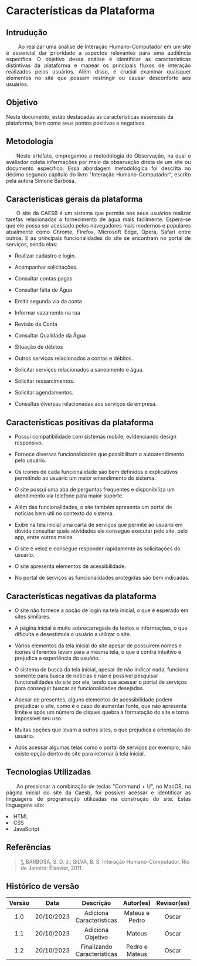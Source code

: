 
# Características da Plataforma

## Intrudução     

<p align="justify">&emsp;&emsp; Ao realizar uma análise de Interação Humano-Computador em um site é essencial dar prioridade a aspectos relevantes para uma audiência específica. O objetivo dessa análise é identificar as características distintivas da plataforma e mapear os principais fluxos de interação realizados pelos usuários. Além disso, é crucial examinar quaisquer elementos no site que possam restringir ou causar desconforto aos usuários.
</p>

## Objetivo

Neste documento, estão destacadas as características essenciais da plataforma, bem como seus pontos positivos e negativos.


## Metodologia

<p align="justify">&emsp;&emsp;Neste artefato, empregamos a metodologia de Observação, na qual o avaliador coleta informações por meio da observação direta de um site ou documento específico. Essa abordagem metodológica foi descrita no décimo segundo capítulo do livro "Interação Humano-Computador", escrito pela autora Simone Barbosa. </p>

## Características gerais da plataforma
<p align="justify">&emsp;&emsp;O site da CAESB é um sistema que permite aos seus usuários realizar tarefas relacionadas a fornecimento de água mais facilmente. Espera-se que ele possa ser acessado pelos navegadores mais modernos  e populares atualmente como Chrome, Firefox, Microsoft Edge, Opera, Safari entre outros. E as principais funcionalidades do site se encontram no portal de serviços, sendo elas: </p>

- Realizar cadastro e login.


- Acompanhar solicitações.


- Consultar contas pagas


- Consultar falta de Água


- Emitir segunda via da conta


- Informar vazamento na rua


- Revisão de Conta


- Consultar Qualidade da Água


- Situação de débitos


- Outros serviços relacionados a contas e débitos.


- Solicitar serviços relacionados a saneamento e água.


- Solicitar ressarcimentos.


- Solicitar agendamentos.


- Consultas diversas relacionadas aos serviços da empresa.

## Características positivas da plataforma
- Possui compatibilidade com sistemas mobile, evidenciando design responsivo.


- Fornece diversas funcionalidades que possibilitam o autoatendimento pelo usuário. 


- Os ícones de cada funcionalidade são bem definidos e explicativos permitindo ao usuário um maior entendimento do sistema.


- O site possui uma aba de perguntas frequentes e disponibiliza um atendimento via telefone para maior suporte. 


- Além das funcionalidades, o site também apresenta um portal de notícias bem útil no contexto do sistema.


- Exibe na tela inicial uma carta de serviços que permite ao usuário em dúvida consultar quais atividades ele consegue executar pelo site, pelo app, entre outros meios.


- O site é veloz e consegue responder rapidamente às solicitações do usuário.


- O site apresenta elementos de acessibilidade.


- No portal de serviços as funcionalidades protegidas são bem indicadas.

## Características negativas da plataforma

- O site não fornece a opção de login na tela inicial, o que é esperado em sites similares.


- A página inicial é muito sobrecarregada de textos e informações, o que dificulta e desestimula o usuário a utilizar o site.


- Vários elementos da tela inicial do site apesar de possuírem nomes e ícones diferentes levam para a mesma tela, o que é contra intuitivo e prejudica a experiência do usuário.


- O sistema de busca da tela inicial, apesar de não indicar nada, funciona somente para busca de notícias e não é possível pesquisar funcionalidades do site por ele, tendo que acessar o portal de serviços para conseguir buscar as funcionalidades desejadas.


- Apesar de presentes, alguns elementos de acessibilidade podem prejudicar o site, como é o caso do aumentar fonte, que não apresenta limite e após um número de cliques quebra a formatação do site e torna impossível seu uso. 


- Muitas opções que levam a outros sites, o que prejudica a orientação do usuário.


- Após acessar algumas telas como o portal de serviços por exemplo, não existe opção dentro do site para retornar à tela inicial.



## Tecnologias Utilizadas
<div>
<p align="justify">&emsp;&emsp;Ao pressionar a combinação de teclas "Command + U", no MacOS, na página inicial do site da Caesb, foi possível acessar e identificar as linguagens de programação utilizadas na construção do site. Estas linguagens são:
</p>
<li> HTML
<li>CSS
<li> JavaScript
</div>







## Referências


> <a id="1" href="#anchor_3">1.</a> BARBOSA, S. D. J.; SILVA, B. S. Interação Humano-Computador. Rio de Janeiro: Elsevier, 2011.


## Histórico de versão
<center>

| Versão |    Data    |      Descrição       |  Autor(es) | Revisor(es) |
| :----: | :--------: | :------------------: | :-----: | :-----: |
|  1.0   | 20/10/2023 | Adiciona Características | Mateus e Pedro | Oscar |
|  1.1   | 20/10/2023 | Adiciona Objetivo | Mateus | Oscar |
| 1.2 | 20/10/2023 | Finalizando Características  | Pedro e Mateus | Oscar | 


</center>
